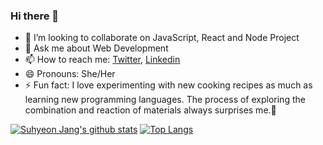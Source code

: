 ### Hi there 👋

- 👯 I’m looking to collaborate on JavaScript, React and Node Project
- 💬 Ask me about Web Development
- 📫 How to reach me: [Twitter](https://twitter.com/suhy_jang), [Linkedin](https://www.linkedin.com/in/shjang/)
- 😄 Pronouns: She/Her
- ⚡ Fun fact: I love experimenting with new cooking recipes as much as learning new programming languages. The process of exploring the combination and reaction of materials always surprises me.🤩


[![Suhyeon Jang's github stats](https://github-readme-stats.vercel.app/api?username=suhy-jang&show_icons=true&theme=radical)](https://github.com/suhy-jang/github-readme-stats)  [![Top Langs](https://github-readme-stats.vercel.app/api/top-langs/?username=suhy-jang&show_icons=true&theme=radical&layout=compact)](https://github.com/suhy-jang/github-readme-stats)

